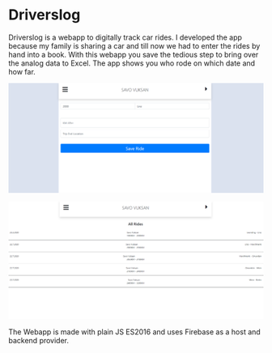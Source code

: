 # Driverslog

Driverslog is a webapp to digitally track car rides. 
I developed the app because my family is sharing a car and till now we had to enter the rides by hand into a book.
With this webapp you save the tedious step to bring over the analog data to Excel.
The app shows you who rode on which date and how far.

![Driverslog Entry](https://github.com/SavoVuksan/Driverslog/blob/master/images/driverslog01.PNG)

![Driverslog List](https://github.com/SavoVuksan/Driverslog/blob/master/images/driverslog02.PNG)

The Webapp is made with plain JS ES2016 and uses Firebase as a host and backend provider.
